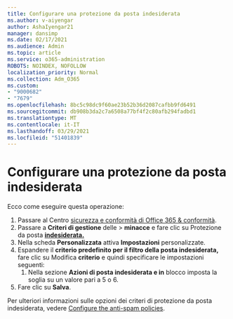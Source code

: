 ```yaml
---
title: Configurare una protezione da posta indesiderata
ms.author: v-aiyengar
author: AshaIyengar21
manager: dansimp
ms.date: 02/17/2021
ms.audience: Admin
ms.topic: article
ms.service: o365-administration
ROBOTS: NOINDEX, NOFOLLOW
localization_priority: Normal
ms.collection: Adm_O365
ms.custom:
- "9000682"
- "7679"
ms.openlocfilehash: 8bc5c98dc9f60ae23b52b36d2087cafbb9fd6491
ms.sourcegitcommit: db908b3da2c7a6508a77bf4f2c80afb294fadbd1
ms.translationtype: MT
ms.contentlocale: it-IT
ms.lasthandoff: 03/29/2021
ms.locfileid: "51401839"
---
```

# <a name="set-up-an-anti-spam-protection"></a>Configurare una protezione da posta indesiderata

Ecco come eseguire questa operazione:

1. Passare al Centro [sicurezza e conformità di Office 365 & conformità](https://go.microsoft.com/fwlink/p/?linkid=2077143).
1. Passare a **Criteri di gestione** delle  >  **minacce** e fare clic su Protezione da posta **[indesiderata.](https://go.microsoft.com/fwlink/p/?linkid=2077143)**
1. Nella scheda **Personalizzata** attiva **Impostazioni** personalizzate.
1. Espandere il **criterio predefinito per il filtro della posta indesiderata,** fare clic su Modifica **criterio** e quindi specificare le impostazioni seguenti:
    1. Nella sezione **Azioni di posta indesiderata e in** blocco imposta la soglia su un valore pari a 5 o 6.
1. Fare clic su **Salva**.

Per ulteriori informazioni sulle opzioni dei criteri di protezione da posta indesiderata, vedere [Configure the anti-spam policies](https://go.microsoft.com/fwlink/?linkid=2092051).
